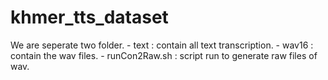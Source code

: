 # khmer_tts_dataset
We are seperate two folder.
	- text : contain all text transcription.
	- wav16 : contain the wav files.
	- runCon2Raw.sh : script run to generate raw files of wav.

